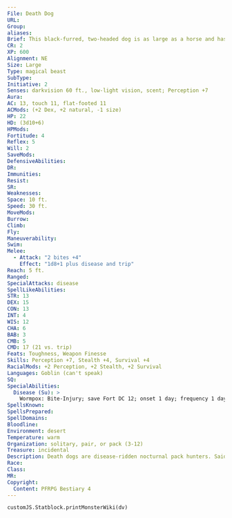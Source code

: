 ```yaml
---
File: Death Dog
URL: 
Group: 
aliases: 
Brief: This black-furred, two-headed dog is as large as a horse and has midnight-black eyes. Tiny worms crawl on its mangy hide.
CR: 2
XP: 600
Alignment: NE
Size: Large
Type: magical beast
SubType: 
Initiative: 2
Senses: darkvision 60 ft., low-light vision, scent; Perception +7
Aura: 
AC: 13, touch 11, flat-footed 11
ACMods: (+2 Dex, +2 natural, -1 size)
HP: 22
HD: (3d10+6)
HPMods: 
Fortitude: 4
Reflex: 5
Will: 2
SaveMods: 
DefensiveAbilities: 
DR: 
Immunities: 
Resist: 
SR: 
Weaknesses: 
Space: 10 ft.
Speed: 30 ft.
MoveMods: 
Burrow: 
Climb: 
Fly: 
Maneuverability: 
Swim: 
Melee: 
  - Attack: "2 bites +4"
    Effect: "1d8+1 plus disease and trip"
Reach: 5 ft.
Ranged: 
SpecialAttacks: disease
SpellLikeAbilities: 
STR: 13
DEX: 15
CON: 13
INT: 4
WIS: 12
CHA: 6
BAB: 3
CMB: 5
CMD: 17 (21 vs. trip)
Feats: Toughness, Weapon Finesse
Skills: Perception +7, Stealth +4, Survival +4
RacialMods: +2 Perception, +2 Stealth, +2 Survival
Languages: Goblin (can't speak)
SQ: 
SpecialAbilities:
  Disease (Su): >
    Wormpox: Bite-Injury; save Fort DC 12; onset 1 day; frequency 1 day; effect 1 Con damage; cure 2 consecutive saves.
SpellsKnown: 
SpellsPrepared: 
SpellDomains: 
Bloodline: 
Environment: desert
Temperature: warm
Organization: solitary, pair, or pack (3-12)
Treasure: incidental
Description: Death dogs are disease-ridden nocturnal pack hunters. Said to be the risen corpses of dogs or hyenas animated by monster-worshiping cultists, they are actually living creatures infested with symbiotic worms. Capable of tracking their prey for miles across barren terrain, death dogs surround stronger creatures, attacking and retreating, allowing their infected bites to wear down an opponent until it is too weak to fight. A pack's territory may overlap with others of its kind without competition, though in lean times packs may skirmish over live prey or carrion. A death dog's saliva contains hundreds of tiny eggs that grow into flesh-devouring worms. The worms don't harm the death dog, but consume any creatures they come into contact with. A death dog's corpse is contagious for several days after its demise and may infect creatures that touch or eat it. Remove disease can kill a death dog's worms and remove its disease ability, but if allowed to associate with others of its kind, its quickly becomes reinfected. A typical death dog is 7 feet long, stands 4 feet tall at the shoulder, and weighs about 500 pounds. Death dogs may ally with hobgoblins and bugbears, though the goblinoids are not immune to the dogs' disease. Thus these alliances are often temporary.  DEATH WORG  In the scrub borders between forests and deserts or plains and badlands, worgs and death dogs may mix. If a worg pack is resistant to disease, or an outcast worg takes control of a death dog pack, crossbreeding may occur. Most of these two-headed pups die before reaching adulthood, but those that survive are larger, tougher, smarter, and able to speak as well as a worg can (add the advanced creature simple template). These "death worgs" have worms infecting their brains, driving them mad with rage. Death worgs bully their packs into submission, raid caravans and humanoid settlements, and kill more than they can eat. Most death worgs live only a year or two into adulthood, slain in needless fights for dominance or dropping dead as their worm-ravaged brains stop working.
Race: 
Class: 
MR: 
Copyright:
  Content: PFRPG Bestiary 4
---
```

```dataviewjs
customJS.Statblock.printMonsterWiki(dv)
```
